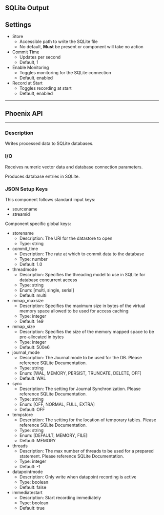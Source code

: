 ## SQLite Output
## Settings

- Store
	- Accessible path to write the SQLite file
	- No default, **Must** be present or component will take no action
- Commit Time
    - Updates per second
    - Default, 1
- Enable Monitoring
    - Toggles monitoring for the SQLite connection
    - Default, enabled
- Record at Start
    - Toggles recording at start
    - Default, enabled
___
## Phoenix API
___
### Description

Writes processed data to SQLite databases.

### I/O

Receives numeric vector data and database connection parameters.

Produces database entries in SQLite.

### JSON Setup Keys

This component follows standard input keys:
- sourcename
- streamid

Component specific global keys:
- storename
  - Description: The URI for the datastore to open
  - Type: string
- commit_time
  - Description: The rate at which to commit data to the database
  - Type: number
  - Default: 1.0
- threadmode
  - Description: Specifies the threading model to use in SQLite for database concurrent access
  - Type: string
  - Enum: [multi, single, serial]
  - Default: multi
- mmap_maxsize
  - Description: Specifies the maximum size in bytes of the virtual memory space allowed to be used for access caching
  - Type: integer
  - Default: 1e9
- mmap_size
  - Description: Specifies the size of the memory mapped space to be pre-allocated in bytes
  - Type: integer
  - Default: 500e6
- journal_mode
  - Description: The Journal mode to be used for the DB. Please reference SQLite Documentation.
  - Type: string
  - Enum: [WAL, MEMORY, PERSIST, TRUNCATE, DELETE, OFF]
  - Default: WAL
- sync
  - Description: The setting for Journal Synchronization. Please reference SQLite Documentation.
  - Type: string
  - Enum: [OFF, NORMAL, FULL, EXTRA]
  - Default: OFF
- tempstore
  - Description: The setting for the location of temporary tables. Please reference SQLite Documentation.
  - Type: string
  - Enum: [DEFAULT, MEMORY, FILE]
  - Default: MEMORY
- threads
  - Description: The max number of threads to be used for a prepared statement. Please reference SQLite Documentation.
  - Type: integer
  - Default: -1
- datapointmode
  - Description: Only write when datapoint recording is active
  - Type: boolean
  - Default: false
- immediatestart
  - Description: Start recording immediately
  - Type: boolean
  - Default: true
